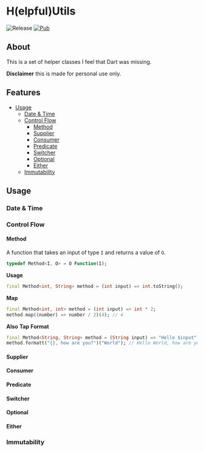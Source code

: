 # H(elpful)Utils
![Release](https://github.com/rhmoeller/HUtils/workflows/Release/badge.svg?branch=master)
[![Pub](https://img.shields.io/badge/PUB-0.0.1-green?style=for-the-badge)](https://pub.dartlang.org/packages/h_utils)

## About
This is a set of helper classes I feel that Dart was missing.

**Disclaimer** this is made for personal use only.
## Features
* [Usage](#usage)
    * [Date & Time](#date--time)
    * [Control Flow](#control-flow)
      * [Method](#method)
      * [Supplier](#supplier)
      * [Consumer](#consumer)
      * [Predicate](#predicate)
      * [Switcher](#switcher)
      * [Optional](#optional)
      * [Either](#either)
    * [Immutability](#immutability)

## Usage

### Date & Time

### Control Flow
#### Method
A function that takes an input of type `I` and returns a value of `O`.
```dart
typedef Method<I, O> = O Function(I);  
```

**Usage**
```dart
final Method<int, String> method = (int input) => int.toString();
```

**Map**
```dart
final Method<int, int> method = (int input) => int * 2;
method.map((number) => number / 2)(4); // 4
```
**Also**
**Tap**
**Format**
```dart
final Method<String, String> method = (String input) => "Hello $input";
method.formatt("{}, how are you?")("World"); // Hello World, how are you?
```

#### Supplier
#### Consumer
#### Predicate
#### Switcher
#### Optional
#### Either

### Immutability
